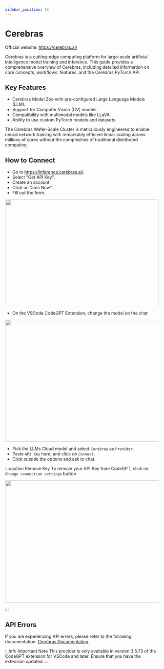 ```yaml
---
sidebar_position: 16
---
```


# Cerebras
Official website: https://cerebras.ai/

Cerebras is a cutting-edge computing platform for large-scale artificial intelligence model training and inference. This guide provides a comprehensive overview of Cerebras, including detailed information on core concepts, workflows, features, and the Cerebras PyTorch API.

## Key Features
- Cerebras Model Zoo with pre-configured Large Language Models (LLM).
- Support for Computer Vision (CV) models.
- Compatibility with multimodal models like LLaVA.
- Ability to use custom PyTorch models and datasets.

The Cerebras Wafer-Scale Cluster is meticulously engineered to enable neural network training with remarkably efficient linear scaling across millions of cores without the complexities of traditional distributed computing.

## How to Connect
- Go to https://inference.cerebras.ai/.
- Select "Get API Key".
- Create an account.
- Click on "Join Now".
- Fill out the form.

<p align="center">
      <img width="500" height="350" src="https://github.com/user-attachments/assets/78cb13e7-eb4f-4883-ae70-cee010c3d5a0" />
</p>
  
- On the VSCode CodeGPT Extension, change the model on the chat

<p align="center"><img width="550" height="400" src="https://github.com/user-attachments/assets/654fde38-2dac-453c-9769-830a70086504"/></p>

- Pick the LLMs Cloud model and select `Cerebras` as `Provider`.
- Paste `API Key` here, and click on `Connect`.
- Click outside the options and ask to chat.


:::caution Remove Key
To remove your API Key from CodeGPT, click on `Change connection settings` button
 <p align="center"><img width="550" height="400" src="https://github.com/user-attachments/assets/b7189968-c88a-4891-82b7-3cbc59a46b25"/></p>
:::


## API Errors
If you are experiencing API errors, please refer to the following documentation: [Cerebras Documentation](https://docs.cerebras.ai/).

:::info Important Note
This provider is only available in version 3.5.73 of the CodeGPT extension for VSCode and later. Ensure that you have the extension updated.
:::
